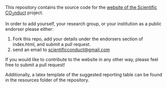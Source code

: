 This repository contains the source code for the [website of the Scientific CO<sub>2</sub>nduct](https://scientific-conduct.github.io/) project.

In order to add yourself, your research group, or your institution as a public endorser please either:

1. Fork this repo, add your details under the endorsers section of index.html, and submit a pull request.
2. send an email to scientificconduct@gmail.com

If you would like to contribute to the website in any other way, please feel free to submit a pull request!

Additionally, a latex template of the suggested reporting table can be found in the resources folder of the repository.
